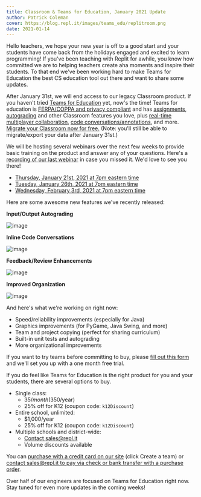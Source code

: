 ```yaml
---
title: Classroom & Teams for Education, January 2021 Update
author: Patrick Coleman
cover: https://blog.repl.it/images/teams_edu/replitroom.png
date: 2021-01-14
---
```


Hello teachers, we hope your new year is off to a good start and your students have come back from the holidays engaged and excited to learn programming! If you've been teaching with Replit for awhile, you know how committed we are to helping teachers create aha moments and inspire their students. To that end we've been working hard to make Teams for Education the best CS education tool out there and want to share some updates.

After January 31st, we will end access to our legacy Classroom product. If you haven't tried [Teams for Education](https://repl.it/teams) yet, now's the time! Teams for education is [FERPA/COPPA and privacy compliant](https://docs.repl.it/Teams/privacyFAQs) and has [assignments](https://docs.repl.it/Teams/Projects), [autograding](https://docs.repl.it/Teams/InputOutput) and other Classroom features you love, plus [real-time multiplayer collaboration](https://repl.it/site/multiplayer), [code conversations/annotations](https://docs.repl.it/Teams/Annotations), and more. [Migrate your Classroom now for free.](https://repl.it/classroom-migration) (Note: you'll still be able to migrate/export your data after January 31st.)

We will be hosting several webinars over the next few weeks to provide basic training on the product and answer any of your questions. Here's a [recording of our last webinar](https://www.youtube.com/watch?v=ZUX-dkHWU8A) in case you missed it. We'd love to see you there!
- [Thursday, January 21st, 2021 at 7pm eastern time](https://meet.google.com/mwh-meca-tvq)
- [Tuesday, January 26th, 2021 at 7pm eastern time](https://meet.google.com/ufs-yqce-grp)
- [Wednesday, February 3rd, 2021 at 7pm eastern time](https://meet.google.com/amy-ohzu-qjj)

Here are some awesome new features we've recently released:

**Input/Output Autograding**

<img src='https://i.imgur.com/nHT5Zk0.gif' alt="image">

**Inline Code Conversations**

<img src='https://i.imgur.com/w3vJ185.gif' alt="image">

**Feedback/Review Enhancements**

<img src='https://i.imgur.com/9k5ZUe0.gif' alt="image">

**Improved Organization**

<img src='https://i.imgur.com/BFI9dH2.gif' alt="image">


And here's what we're working on right now:
- Speed/reliability improvements (especially for Java)
- Graphics improvements (for PyGame, Java Swing, and more)
- Team and project copying (perfect for sharing curriculum)
- Built-in unit tests and autograding
- More organizational improvements

If you want to try teams before committing to buy, please [fill out this form](https://forms.gle/wNGNXcrkzXDKbXTQ6) and we'll set you up with a one month free trial.

If you do feel like Teams for Education is the right product for you and your students, there are several options to buy.
- Single class: 
  - $35/month ($350/year)
  - 25% off for K12 (coupon code: `k12Discount`)
- Entire school, unlimited:
  - $1,000/year
  - 25% off for K12 (coupon code: `k12Discount`)
- Multiple schools and district-wide:
  - [Contact sales@repl.it](mailto:sales@repl.it)
  - Volume discounts available

You can [purchase with a credit card on our site](https://repl.it/teams) (click Create a team) or [contact sales@repl.it to pay via check or bank transfer with a purchase order](mailto:sales@repl.it).

Over half of our engineers are focused on Teams for Education right now. Stay tuned for even more updates in the coming weeks!